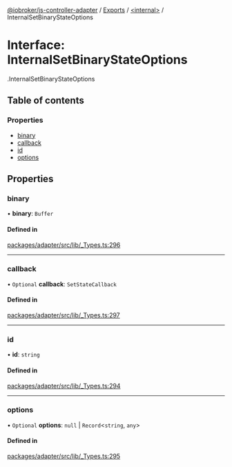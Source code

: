 [@iobroker/js-controller-adapter](../README.md) / [Exports](../modules.md) / [<internal\>](../modules/internal_.md) / InternalSetBinaryStateOptions

# Interface: InternalSetBinaryStateOptions

[<internal>](../modules/internal_.md).InternalSetBinaryStateOptions

## Table of contents

### Properties

- [binary](internal_.InternalSetBinaryStateOptions.md#binary)
- [callback](internal_.InternalSetBinaryStateOptions.md#callback)
- [id](internal_.InternalSetBinaryStateOptions.md#id)
- [options](internal_.InternalSetBinaryStateOptions.md#options)

## Properties

### binary

• **binary**: `Buffer`

#### Defined in

[packages/adapter/src/lib/_Types.ts:296](https://github.com/ioBroker/ioBroker.js-controller/blob/bb823ae6/packages/adapter/src/lib/_Types.ts#L296)

___

### callback

• `Optional` **callback**: `SetStateCallback`

#### Defined in

[packages/adapter/src/lib/_Types.ts:297](https://github.com/ioBroker/ioBroker.js-controller/blob/bb823ae6/packages/adapter/src/lib/_Types.ts#L297)

___

### id

• **id**: `string`

#### Defined in

[packages/adapter/src/lib/_Types.ts:294](https://github.com/ioBroker/ioBroker.js-controller/blob/bb823ae6/packages/adapter/src/lib/_Types.ts#L294)

___

### options

• `Optional` **options**: ``null`` \| `Record`<`string`, `any`\>

#### Defined in

[packages/adapter/src/lib/_Types.ts:295](https://github.com/ioBroker/ioBroker.js-controller/blob/bb823ae6/packages/adapter/src/lib/_Types.ts#L295)
